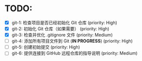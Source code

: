 # TODO:

- [x] git-1: 检查项目是否已经初始化 Git 仓库 (priority: High)
- [x] git-2: 初始化 Git 仓库（如果需要） (priority: High)
- [x] git-3: 检查并优化 .gitignore 文件 (priority: Medium)
- [ ] git-4: 添加所有项目文件到 Git (**IN PROGRESS**) (priority: High)
- [ ] git-5: 创建初始提交 (priority: High)
- [ ] git-6: 提供连接到 GitHub 远程仓库的指导说明 (priority: Medium)
